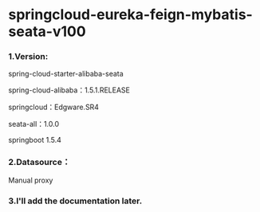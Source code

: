 # springcloud-eureka-feign-mybatis-seata-v100
### 1.Version:
spring-cloud-starter-alibaba-seata

spring-cloud-alibaba：1.5.1.RELEASE

springcloud：Edgware.SR4

seata-all：1.0.0

springboot 1.5.4

### 2.Datasource：
Manual proxy

### 3.I'll add the documentation later.
